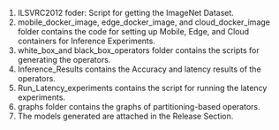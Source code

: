 1. ILSVRC2012 foder: Script for getting the ImageNet Dataset.
2. mobile_docker_image, edge_docker_image, and cloud_docker_image folder contains the code for setting up Mobile, Edge, and Cloud containers for Inference Experiments.
3. white_box_and black_box_operators folder contains the scripts for generating the operators.
4. Inference_Results contains the Accuracy and latency results of the operators.
5. Run_Latency_experiments contains the script for running the latency experiments.
6. graphs folder contains the graphs of partitioning-based operators.
7. The models generated are attached in the Release Section.
